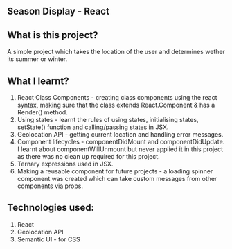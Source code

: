 ## Season Display - React 

## What is this project?
A simple project which takes the location of the user and determines wether its summer or winter.

## What I learnt?
1. React Class Components - creating class components using the react syntax, making sure that the class extends React.Component & has a Render() method.
2. Using states - learnt the rules of using states, initialising states, setState() function and calling/passing states in JSX.
3. Geolocation API - getting current location and handling error messages.
4. Component lifecycles - componentDidMount and componentDidUpdate. I learnt about componentWillUnmount but never applied it in this project as there was no clean up required for this project.
5. Ternary expressions used in JSX.
6. Making a reusable component for future projects - a loading spinner component was created which can take custom messages from other components via props.

## Technologies used:
1. React
2. Geolocation API
3. Semantic UI - for CSS
